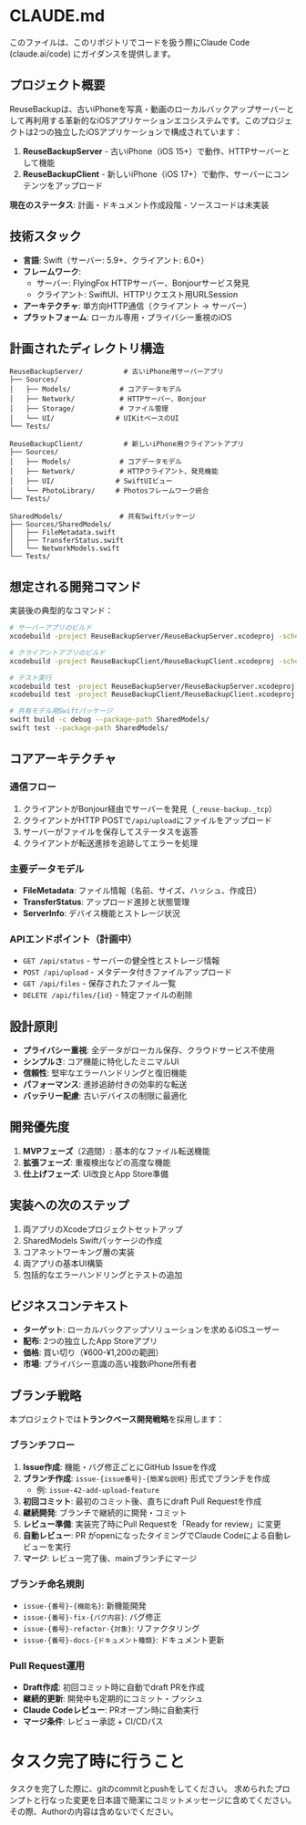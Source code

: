 # CLAUDE.md

このファイルは、このリポジトリでコードを扱う際にClaude Code (claude.ai/code) にガイダンスを提供します。

## プロジェクト概要

ReuseBackupは、古いiPhoneを写真・動画のローカルバックアップサーバーとして再利用する革新的なiOSアプリケーションエコシステムです。このプロジェクトは2つの独立したiOSアプリケーションで構成されています：

1. **ReuseBackupServer** - 古いiPhone（iOS 15+）で動作、HTTPサーバーとして機能
2. **ReuseBackupClient** - 新しいiPhone（iOS 17+）で動作、サーバーにコンテンツをアップロード

**現在のステータス**: 計画・ドキュメント作成段階 - ソースコードは未実装

## 技術スタック

- **言語**: Swift（サーバー: 5.9+、クライアント: 6.0+）
- **フレームワーク**: 
  - サーバー: FlyingFox HTTPサーバー、Bonjourサービス発見
  - クライアント: SwiftUI、HTTPリクエスト用URLSession
- **アーキテクチャ**: 単方向HTTP通信（クライアント → サーバー）
- **プラットフォーム**: ローカル専用・プライバシー重視のiOS

## 計画されたディレクトリ構造

```
ReuseBackupServer/          # 古いiPhone用サーバーアプリ
├── Sources/
│   ├── Models/            # コアデータモデル
│   ├── Network/           # HTTPサーバー、Bonjour
│   ├── Storage/           # ファイル管理
│   └── UI/               # UIKitベースのUI
└── Tests/

ReuseBackupClient/          # 新しいiPhone用クライアントアプリ
├── Sources/
│   ├── Models/            # コアデータモデル
│   ├── Network/           # HTTPクライアント、発見機能
│   ├── UI/               # SwiftUIビュー
│   └── PhotoLibrary/     # Photosフレームワーク統合
└── Tests/

SharedModels/              # 共有Swiftパッケージ
├── Sources/SharedModels/
│   ├── FileMetadata.swift
│   ├── TransferStatus.swift
│   └── NetworkModels.swift
└── Tests/
```

## 想定される開発コマンド

実装後の典型的なコマンド：

```bash
# サーバーアプリのビルド
xcodebuild -project ReuseBackupServer/ReuseBackupServer.xcodeproj -scheme ReuseBackupServer build

# クライアントアプリのビルド
xcodebuild -project ReuseBackupClient/ReuseBackupClient.xcodeproj -scheme ReuseBackupClient build

# テスト実行
xcodebuild test -project ReuseBackupServer/ReuseBackupServer.xcodeproj -scheme ReuseBackupServer
xcodebuild test -project ReuseBackupClient/ReuseBackupClient.xcodeproj -scheme ReuseBackupClient

# 共有モデル用Swiftパッケージ
swift build -c debug --package-path SharedModels/
swift test --package-path SharedModels/
```

## コアアーキテクチャ

### 通信フロー
1. クライアントがBonjour経由でサーバーを発見（`_reuse-backup._tcp`）
2. クライアントがHTTP POSTで`/api/upload`にファイルをアップロード
3. サーバーがファイルを保存してステータスを返答
4. クライアントが転送進捗を追跡してエラーを処理

### 主要データモデル
- **FileMetadata**: ファイル情報（名前、サイズ、ハッシュ、作成日）
- **TransferStatus**: アップロード進捗と状態管理
- **ServerInfo**: デバイス機能とストレージ状況

### APIエンドポイント（計画中）
- `GET /api/status` - サーバーの健全性とストレージ情報
- `POST /api/upload` - メタデータ付きファイルアップロード
- `GET /api/files` - 保存されたファイル一覧
- `DELETE /api/files/{id}` - 特定ファイルの削除

## 設計原則

- **プライバシー重視**: 全データがローカル保存、クラウドサービス不使用
- **シンプルさ**: コア機能に特化したミニマルUI
- **信頼性**: 堅牢なエラーハンドリングと復旧機能
- **パフォーマンス**: 進捗追跡付きの効率的な転送
- **バッテリー配慮**: 古いデバイスの制限に最適化

## 開発優先度

1. **MVPフェーズ**（2週間）: 基本的なファイル転送機能
2. **拡張フェーズ**: 重複検出などの高度な機能
3. **仕上げフェーズ**: UI改良とApp Store準備

## 実装への次のステップ

1. 両アプリのXcodeプロジェクトセットアップ
2. SharedModels Swiftパッケージの作成
3. コアネットワーキング層の実装
4. 両アプリの基本UI構築
5. 包括的なエラーハンドリングとテストの追加

## ビジネスコンテキスト

- **ターゲット**: ローカルバックアップソリューションを求めるiOSユーザー
- **配布**: 2つの独立したApp Storeアプリ
- **価格**: 買い切り（¥600-¥1,200の範囲）
- **市場**: プライバシー意識の高い複数iPhone所有者

## ブランチ戦略

本プロジェクトでは**トランクベース開発戦略**を採用します：

### ブランチフロー
1. **Issue作成**: 機能・バグ修正ごとにGitHub Issueを作成
2. **ブランチ作成**: `issue-{issue番号}-{簡潔な説明}` 形式でブランチを作成
   - 例: `issue-42-add-upload-feature`
3. **初回コミット**: 最初のコミット後、直ちにdraft Pull Requestを作成
4. **継続開発**: ブランチで継続的に開発・コミット
5. **レビュー準備**: 実装完了時にPull Requestを「Ready for review」に変更
6. **自動レビュー**: PR がopenになったタイミングでClaude Codeによる自動レビューを実行
7. **マージ**: レビュー完了後、mainブランチにマージ

### ブランチ命名規則
- `issue-{番号}-{機能名}`: 新機能開発
- `issue-{番号}-fix-{バグ内容}`: バグ修正
- `issue-{番号}-refactor-{対象}`: リファクタリング
- `issue-{番号}-docs-{ドキュメント種類}`: ドキュメント更新

### Pull Request運用
- **Draft作成**: 初回コミット時に自動でdraft PRを作成
- **継続的更新**: 開発中も定期的にコミット・プッシュ
- **Claude Codeレビュー**: PRオープン時に自動実行
- **マージ条件**: レビュー承認 + CI/CDパス

# タスク完了時に行うこと
タスクを完了した際に、gitのcommitとpushをしてください。
求められたプロンプトと行なった変更を日本語で簡潔にコミットメッセージに含めてください。その際、Authorの内容は含めないでください。
